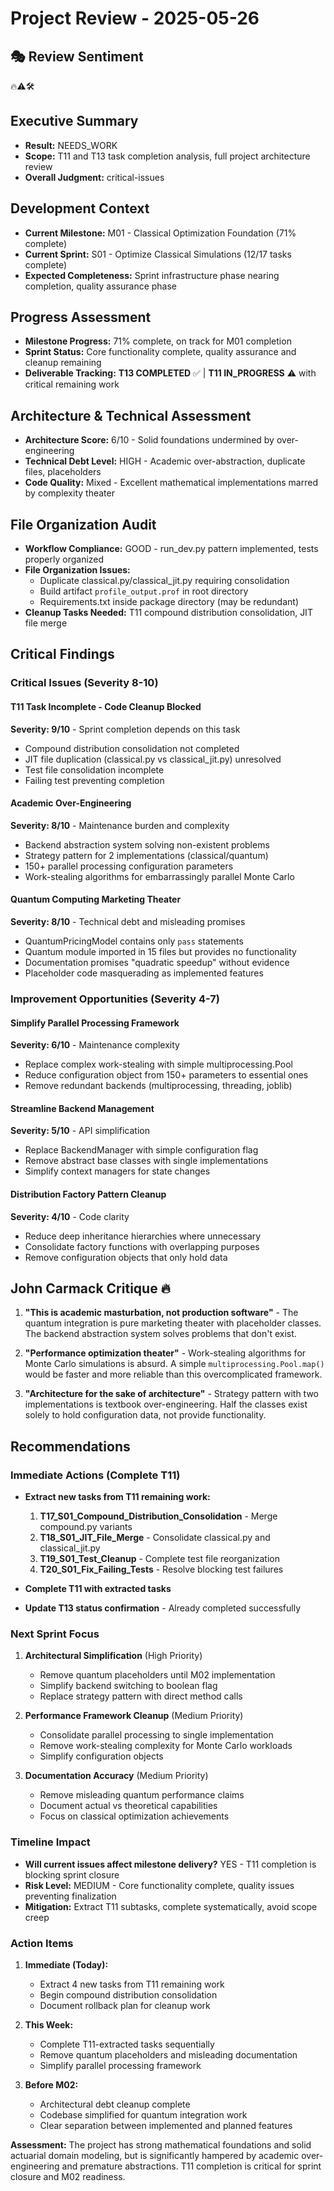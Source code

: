# Project Review - 2025-05-26

## 🎭 Review Sentiment

🔥⚠️🛠️

## Executive Summary

- **Result:** NEEDS_WORK
- **Scope:** T11 and T13 task completion analysis, full project architecture review
- **Overall Judgment:** critical-issues

## Development Context

- **Current Milestone:** M01 - Classical Optimization Foundation (71% complete)
- **Current Sprint:** S01 - Optimize Classical Simulations (12/17 tasks complete)
- **Expected Completeness:** Sprint infrastructure phase nearing completion, quality assurance phase

## Progress Assessment

- **Milestone Progress:** 71% complete, on track for M01 completion
- **Sprint Status:** Core functionality complete, quality assurance and cleanup remaining
- **Deliverable Tracking:** **T13 COMPLETED** ✅ | **T11 IN_PROGRESS** ⚠️ with critical remaining work

## Architecture & Technical Assessment

- **Architecture Score:** 6/10 - Solid foundations undermined by over-engineering
- **Technical Debt Level:** HIGH - Academic over-abstraction, duplicate files, placeholders
- **Code Quality:** Mixed - Excellent mathematical implementations marred by complexity theater

## File Organization Audit

- **Workflow Compliance:** GOOD - run_dev.py pattern implemented, tests properly organized
- **File Organization Issues:** 
  - Duplicate classical.py/classical_jit.py requiring consolidation
  - Build artifact `profile_output.prof` in root directory
  - Requirements.txt inside package directory (may be redundant)
- **Cleanup Tasks Needed:** T11 compound distribution consolidation, JIT file merge

## Critical Findings

### Critical Issues (Severity 8-10)

#### T11 Task Incomplete - Code Cleanup Blocked
**Severity: 9/10** - Sprint completion depends on this task

- Compound distribution consolidation not completed
- JIT file duplication (classical.py vs classical_jit.py) unresolved
- Test file consolidation incomplete
- Failing test preventing completion

#### Academic Over-Engineering
**Severity: 8/10** - Maintenance burden and complexity

- Backend abstraction system solving non-existent problems
- Strategy pattern for 2 implementations (classical/quantum)
- 150+ parallel processing configuration parameters
- Work-stealing algorithms for embarrassingly parallel Monte Carlo

#### Quantum Computing Marketing Theater
**Severity: 8/10** - Technical debt and misleading promises

- QuantumPricingModel contains only `pass` statements
- Quantum module imported in 15 files but provides no functionality
- Documentation promises "quadratic speedup" without evidence
- Placeholder code masquerading as implemented features

### Improvement Opportunities (Severity 4-7)

#### Simplify Parallel Processing Framework
**Severity: 6/10** - Maintenance complexity

- Replace complex work-stealing with simple multiprocessing.Pool
- Reduce configuration object from 150+ parameters to essential ones
- Remove redundant backends (multiprocessing, threading, joblib)

#### Streamline Backend Management
**Severity: 5/10** - API simplification

- Replace BackendManager with simple configuration flag
- Remove abstract base classes with single implementations
- Simplify context managers for state changes

#### Distribution Factory Pattern Cleanup
**Severity: 4/10** - Code clarity

- Reduce deep inheritance hierarchies where unnecessary
- Consolidate factory functions with overlapping purposes
- Remove configuration objects that only hold data

## John Carmack Critique 🔥

1. **"This is academic masturbation, not production software"** - The quantum integration is pure marketing theater with placeholder classes. The backend abstraction system solves problems that don't exist.

2. **"Performance optimization theater"** - Work-stealing algorithms for Monte Carlo simulations is absurd. A simple `multiprocessing.Pool.map()` would be faster and more reliable than this overcomplicated framework.

3. **"Architecture for the sake of architecture"** - Strategy pattern with two implementations is textbook over-engineering. Half the classes exist solely to hold configuration data, not provide functionality.

## Recommendations

### Immediate Actions (Complete T11)

- **Extract new tasks from T11 remaining work:**
  1. **T17_S01_Compound_Distribution_Consolidation** - Merge compound.py variants
  2. **T18_S01_JIT_File_Merge** - Consolidate classical.py and classical_jit.py
  3. **T19_S01_Test_Cleanup** - Complete test file reorganization
  4. **T20_S01_Fix_Failing_Tests** - Resolve blocking test failures

- **Complete T11 with extracted tasks**
- **Update T13 status confirmation** - Already completed successfully

### Next Sprint Focus

1. **Architectural Simplification** (High Priority)
   - Remove quantum placeholders until M02 implementation
   - Simplify backend switching to boolean flag
   - Replace strategy pattern with direct method calls

2. **Performance Framework Cleanup** (Medium Priority)  
   - Consolidate parallel processing to single implementation
   - Remove work-stealing complexity for Monte Carlo workloads
   - Simplify configuration objects

3. **Documentation Accuracy** (Medium Priority)
   - Remove misleading quantum performance claims
   - Document actual vs theoretical capabilities
   - Focus on classical optimization achievements

### Timeline Impact

- **Will current issues affect milestone delivery?** YES - T11 completion is blocking sprint closure
- **Risk Level:** MEDIUM - Core functionality complete, quality issues preventing finalization
- **Mitigation:** Extract T11 subtasks, complete systematically, avoid scope creep

### Action Items

1. **Immediate (Today):**
   - Extract 4 new tasks from T11 remaining work
   - Begin compound distribution consolidation
   - Document rollback plan for cleanup work

2. **This Week:**
   - Complete T11-extracted tasks sequentially  
   - Remove quantum placeholders and misleading documentation
   - Simplify parallel processing framework

3. **Before M02:**
   - Architectural debt cleanup complete
   - Codebase simplified for quantum integration work
   - Clear separation between implemented and planned features

**Assessment:** The project has strong mathematical foundations and solid actuarial domain modeling, but is significantly hampered by academic over-engineering and premature abstractions. T11 completion is critical for sprint closure and M02 readiness.